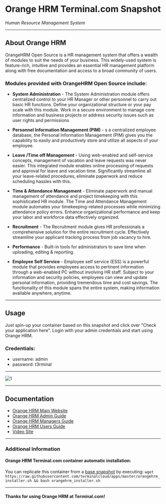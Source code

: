 # **Orange HRM** Terminal.com Snapshot
*Human Resource Management System*

---

## About Orange HRM
OrangeHRM Open Source is a HR management system that offers a wealth of modules to suit the needs of your business. This widely-used system is feature-rich, intuitive and provides an essential HR management platform along with free documentation and access to a broad community of users.

### Modules provided with OrangeHRM Open Source include:
- **System Administration** - The System Administration module offers centralized control to your HR Manager or other personnel to carry out basic HR functions. Define your organizational structure or your pay scale with this module. Work in a secure environment to manage core information and business projects or address security issues such as user rights and permissions

- **Personnel Information Management (PIM)** - s a centralized employee database, the Personal Information Management (PIM) gives you the capability to easily and productively store and utilize all aspects of your employee.

- **Leave /Time off Management** - Using web-enabled and self-service concepts, management of vacation and leave requests was never easier. This integrated module enables online processing of requests and approval for leave and vacation time. Significantly streamline all your leave-related procedures‚ eliminate paperwork and reduce scheduling hassles with this.

- **Time & Attendance Management** - Eliminate paperwork and manual management of attendance and project timekeeping with this sophisticated HR module. The Time and Attendance Management module automates your timekeeping-related processes while minimizing attendance policy errors. Enhance organizational performance and keep your labor and workforce data effectively organized.

- **Recruitment** - The Recruitment module gives HR professionals a comprehensive solution for the entire recruitment cycle. Effectively streamline your applicant tracking process from job vacancy to hire.

- **Performance** - Built-in tools for administrators to save time when uploading, editing & reporting.

- **Employee Self Service** - Employee self service (ESS) is a powerful module that provides employees access to pertinent information through a web-enabled PC without involving HR staff. Subject to your information and security policies, employees can view and update personal information, providing tremendous time and cost savings. The functionality of this module spans the entire system‚ making information available anywhere‚ anytime.

---


## Usage

Just spin-up your container based on this snapshot and click over "Check your application here".
Login with your admin credentials and start using Orange HRM.


### Credentials:

- username: admin
- password: t3rminal


---

![1](http://www.orangehrm.com/images/Download.jpg)	

---

## Documentation
- [Orange HRM Main Website](http://www.orangehrm.com/)
- [Orange HRM Admin Guide](http://www.orangehrm.com/Files/Complete-Administrative-User-Guide3.0.pdf)
- [Orange HRM Managers Guide ](http://www.orangehrm.com/Files/User-Guide-For-Supervisors-Managers3.0.pdf)
- [Orange HRM Users Guide](http://www.orangehrm.com/Files/User-Guide-For-Employee-Self-Service-Users3.0.pdf)
- [Video Site](https://www.youtube.com/user/orangehrm)

---


### Additional Information
#### Orange HRM Terminal.com container automatic installation:
You can replicate this container from a [base snapshot](https://www.terminal.com/tiny/FzpHiTXG1K) by executing:
`wget https://raw.githubusercontent.com/terminalcloud/apps/master/orangehrm_installer.sh && bash orangehrm_installer.sh`


---

#### Thanks for using Orange HRM at Terminal.com!